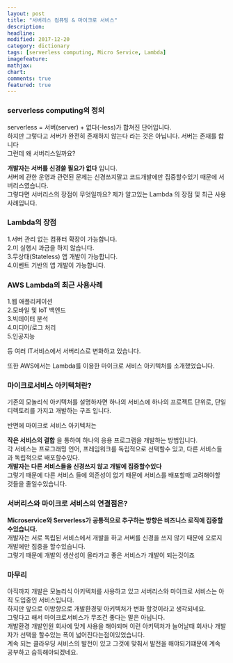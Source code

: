 ```yaml
---
layout: post
title: "서버리스 컴퓨팅 & 마이크로 서비스"
description:
headline:
modified: 2017-12-20
category: dictionary
tags: [serverless computing, Micro Service, Lambda]
imagefeature:
mathjax:
chart:
comments: true
featured: true
---
```

<h3>serverless computing의 정의</h3>
serverless = 서버(server) + 없다(-less)가 합쳐진 단어입니다.<br>
하지만 그렇다고 서버가 완전히 존재하지 않는다 라는 것은 아닙니다. 서버는 존재를 합니다<br>
그런데 왜 서버리스일까요?<br>

**개발자는 서버를 신경쓸 필요가 없다** 입니다.<br>
서버에 관한 운영과 관련된 문제는 신경쓰지말고 코드개발에만 집중할수있기 때문에 서버리스였습니다.<br>
그렇다면 서버리스의 장점이 무엇일까요? 제가 알고있는 Lambda 의 장점 및 최근 사용사례입니다.

<h3>Lambda의 장점</h3>

1.서버 관리 없는 컴퓨터 확장이 가능합니다.<br>
2.미 실행시 과금을 하지 않습니다.<br>
3.무상태(Stateless) 앱 개발이 가능합니다.<br>
4.이벤트 기반의 앱 개발이 가능합니다.

<h3>AWS Lambda의 최근 사용사례</h3>
1.웹 애플리케이션<br>
2.모바일 및 IoT 백엔드<br>
3.빅데이터 분석<br>
4.미디어/로그 처리<br>
5.인공지능<br>

등 여러 IT서비스에서 서버리스로 변화하고 있습니다.<br>

또한 AWS에서는 Lambda를 이용한 마이크로 서비스 아키텍처를 소개했었습니다.<br>

<h3>마이크로서비스 아키텍처란?</h3>

기존의 모놀리식 아키텍처를 설명하자면 하나의 서비스에 하나의 프로젝트 단위로, 단일 디렉토리를 가지고 개발하는 구조 입니다.<br>

반면에 마이크로 서비스 아키텍처는<br>

**작은 서비스의 결합** 을 통하여 하나의 응용 프로그램을 개발하는 방법입니다.<br>
각 서비스는 프로그래밍 언어, 프레임워크를 독립적으로 선택할수 있고, 다른 서비스들과 독립적으로 배포할수있다.<br>
**개발자는 다른 서비스들을 신경쓰지 않고 개발에 집중할수있다**<br>
그렇기 때문에 다른 서비스 들에 의존성이 없기 때문에 서비스를 배포할때 고려해야할 것들을 줄일수있습니다.<br>

<h3>서버리스와 마이크로 서비스의 연결점은?</h3>

**Microservice와 Serverless가 공통적으로 추구하는 방향은 비즈니스 로직에 집중할수있습니다.**<br>
개발자는 서로 독립된 서비스에서 개발을 하고 서버를 신경을 쓰지 않기 때문에 오로지 개발에만 집중을 할수있습니다.<br>
그렇기 때문에 개발의 생산성이 올라가고 좋은 서비스가 개발이 되는것이죠<br>

<h3>마무리</h3>

아직까지 개발은 모놀리식 아키텍처를 사용하고 있고 서버리스와 마이크로 서비스는 아직 도입중인 서비스입니다.<br>
하지만 앞으로 이방향으로 개발환경및 아키텍처가 변화 할것이라고 생각되네요.<br>
그렇다고 해서 마이크로서비스가 무조건 좋다는 말은 아닙니다.<br>
개발환경 개발인원 회사에 맞게 사용을 해야되며 이런 아키텍처가 늘어날때 회사나 개발자가 선택을 할수있는 폭이 넓어진다는점이있었습니다.<br>
계속 되는 클라우딩 서비스의 발전이 있고 그것에 맞춰서 발전을 해야되기떄문에 계속 공부하고 습득해야되겠네요.<br>
